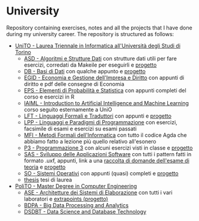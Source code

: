 # University

Repository containing exercises, notes and all the projects that I have done during my university career. The repository is structured as follows:

- [UniTO - Laurea Triennale in Informatica all'Università degli Studi di Torino](UniTO)
  - [ASD - Algoritmi e Strutture Dati](UniTO/ASD) con strutture dati utili per fare esercizi, corredati da Makeile per eseguirli e [progetto](UniTO/ASD/progetto)
  - [DB - Basi di Dati](UniTO/DB) con qualche appunto e [progetto](UniTO/DB/progetto)
  - [EGID - Economia e Gestione dell'Impresa e Diritto](UniTO/EGID) con appunti di diritto e pdf delle consegne di Economia
  - [EPS - Elementi di Probabilità e Statistica](UniTO/EPS) con appunti completi del corso e esercizi in R
  - [IAIML - Introduction to Artificial Intelligence and Machine Learning](UniTO/IAIML) corso seguito esternamente a UniO
  - [LFT - Linguaggi Formali e Traduttori](UniTO/LFT) con appunti e [progetto](UniTO/LFT/progetto)
  - [LPP - Linguaggi e Paradigmi di Programmazione](UniTO/LPP) con esercizi, facsimile di esami e esercizi su esami passati
  - [MFI - Metodi Formali dell'Informatica](UniTO/MFI) con tutto il codice Agda che abbiamo fatto a lezione più quello relativo all'esonero
  - [P3 - Programmazione 3](UniTO/P3) con alcuni esercizi visti in classe e [progetto](UniTO/P3/progetto)
  - [SAS - Sviluppo delle Applicazioni Software](UniTO/SAS) con tutti i pattern fatti in formato .uxf, appunti, link a una [raccolta di domande dell'esame di teoria](UniTO/SAS/questionario_esame) e [progetto](UniTO/SAS/progetto)
  - [SO - Sistemi Operativi](UniTO/SO) con appunti (quasi) completi e [progetto](UniTO/SO/progetto)
  - [thesis](UniTO/thesis) tesi di laurea
- [PoliTO - Master Degree in Computer Engineering](PoliTO)
  - [ASE - Architetture dei Sistemi di Elaborazione](PoliTO/ASE) con tutti i vari laboratori e [extrapoints (progetto)](PoliTO/ASE/lab/extrapoints)
  - [BDPA - Big Data Processing and Analytics](PoliTO/BDPA)
  - [DSDBT - Data Science and Database Technology](PoliTO/DSDBT)
